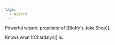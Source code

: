 ```yaml
---
tags:
  - Wizard
---
```


Powerful wizard, proprietor of [[Boffy's Joke Shop]].

Knows what [[Chardalyn]] is.